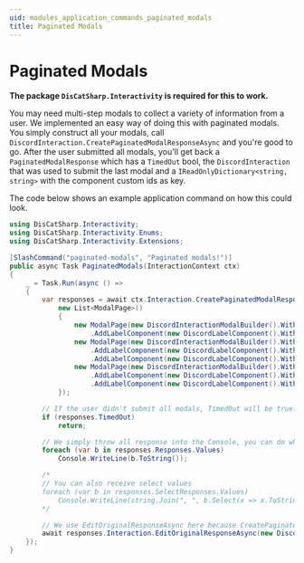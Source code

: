 ```yaml
---
uid: modules_application_commands_paginated_modals
title: Paginated Modals
---
```


# Paginated Modals

**The package `DisCatSharp.Interactivity` is required for this to work.**

You may need multi-step modals to collect a variety of information from a user. We implemented an easy way of doing this with paginated modals.
You simply construct all your modals, call `DiscordInteraction.CreatePaginatedModalResponseAsync` and you're good to go. After the user submitted all modals, you'll get back a `PaginatedModalResponse` which has a `TimedOut` bool, the `DiscordInteraction` that was used to submit the last modal and a `IReadOnlyDictionary<string, string>` with the component custom ids as key.

The code below shows an example application command on how this could look.

```cs
using DisCatSharp.Interactivity;
using DisCatSharp.Interactivity.Enums;
using DisCatSharp.Interactivity.Extensions;
```

```cs
[SlashCommand("paginated-modals", "Paginated modals!")]
public async Task PaginatedModals(InteractionContext ctx)
{
    _ = Task.Run(async () =>
    {
        var responses = await ctx.Interaction.CreatePaginatedModalResponseAsync(
            new List<ModalPage>()
            {
                new ModalPage(new DiscordInteractionModalBuilder().WithTitle("First Title")
                    .AddLabelComponent(new DiscordLabelComponent().WithTextComponent(new DiscordTextComponent(TextComponentStyle.Small, "title", "Placeholder", 0, 250, false)))),
                new ModalPage(new DiscordInteractionModalBuilder().WithTitle("Second Title")
                    .AddLabelComponent(new DiscordLabelComponent().WithTextComponent(new DiscordTextComponent(TextComponentStyle.Small, "title_1", "Placeholder 1", 0, 250, false))),
                    .AddLabelComponent(new DiscordLabelComponent().WithTextComponent(new DiscordTextComponent(TextComponentStyle.Paragraph, "description_1", "Some bigger Placeholder here", required: false)))),
                new ModalPage(new DiscordInteractionModalBuilder().WithTitle("Third Title")
                    .AddLabelComponent(new DiscordLabelComponent().WithTextComponent(new DiscordTextComponent(TextComponentStyle.Small, "title_2", "Placeholder 2", 0, 250, false)))
                    .AddLabelComponent(new DiscordLabelComponent().WithTextComponent(new DiscordTextComponent(TextComponentStyle.Paragraph, "description_2", "Some placeholder here", required: false)))),
            });

        // If the user didn't submit all modals, TimedOut will be true. We return the command as there is nothing to handle.
        if (responses.TimedOut)
            return;

        // We simply throw all response into the Console, you can do whatever with this.
        foreach (var b in responses.Responses.Values)
            Console.WriteLine(b.ToString());

        /*
        // You can also receive select values
        foreach (var b in responses.SelectResponses.Values)
            Console.WriteLine(string.Join(", ", b.Select(x => x.ToString())));
        */

        // We use EditOriginalResponseAsync here because CreatePaginatedModalResponseAsync responds to the last modal with a thinking state.
        await responses.Interaction.EditOriginalResponseAsync(new DiscordWebhookBuilder().WithContent("Success"));
    });
}
```

